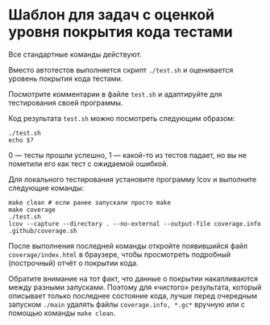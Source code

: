 # Шаблон для задач с оценкой уровня покрытия кода тестами

Все стандартные команды действуют.

Вместо автотестов выполняется скрипт `./test.sh` и оценивается уровень покрытия кода тестами.

Посмотрите комментарии в файле `test.sh` и адаптируйте для тестирования своей программы.

Код результата `test.sh` можно посмотреть следующим образом:
```
./test.sh
echo $?
```
0 — тесты прошли успешно, 1 — какой-то из тестов падает, но вы не пометили его как тест с ожидаемой ошибкой.

Для локального тестирования установите программу lcov и выполните следующие команды:

```
make clean # если ранее запускали просто make
make coverage
./test.sh
lcov --capture --directory . --no-external --output-file coverage.info
.github/coverage.sh
```

После выполнения последней команды откройте появившийся файл `coverage/index.html` в браузере, чтобы просмотреть подробный (построчный) отчёт о покрытии кода.

Обратите внимание на тот факт, что данные о покрытии накапливаются между разными запусками. Поэтому для «чистого» результата, который описывает только последнее состояние кода, лучше перед очередным запуском `./main` удалять файлы `coverage.info, *.gc*` вручную или с помощью команды `make clean`.
